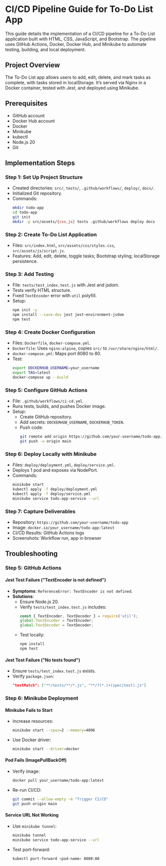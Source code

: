 # CI/CD Pipeline Guide for To-Do List App

This guide details the implementation of a CI/CD pipeline for a To-Do List application built with HTML, CSS, JavaScript, and Bootstrap. The pipeline uses GitHub Actions, Docker, Docker Hub, and Minikube to automate testing, building, and local deployment.

## Project Overview
The To-Do List app allows users to add, edit, delete, and mark tasks as complete, with tasks stored in localStorage. It’s served via Nginx in a Docker container, tested with Jest, and deployed using Minikube.

## Prerequisites
- GitHub account
- Docker Hub account
- Docker
- Minikube
- kubectl
- Node.js 20
- Git

## Implementation Steps

### Step 1: Set Up Project Structure
- Created directories: `src/`, `tests/`, `.github/workflows/`, `deploy/`, `docs/`.
- Initialized Git repository.
- Commands:
  ```bash
  mkdir todo-app
  cd todo-app
  git init
  mkdir -p src/assets/{css,js} tests .github/workflows deploy docs
  ```

### Step 2: Create To-Do List Application
- Files: `src/index.html`, `src/assets/css/styles.css`, `src/assets/js/script.js`.
- Features: Add, edit, delete, toggle tasks; Bootstrap styling; localStorage persistence.

### Step 3: Add Testing
- File: `tests/test_index.test.js` with Jest and jsdom.
- Tests verify HTML structure.
- Fixed `TextEncoder` error with `util` polyfill.
- Setup:
  ```bash
  npm init -y
  npm install --save-dev jest jest-environment-jsdom
  npm test
  ```

### Step 4: Create Docker Configuration
- Files: `Dockerfile`, `docker-compose.yml`.
- `Dockerfile`: Uses `nginx:alpine`, copies `src/` to `/usr/share/nginx/html/`.
- `docker-compose.yml`: Maps port 8080 to 80.
- Test:
  ```bash
  export DOCKERHUB_USERNAME=your_username
  export TAG=latest
  docker-compose up --build
  ```

### Step 5: Configure GitHub Actions
- File: `.github/workflows/ci-cd.yml`.
- Runs tests, builds, and pushes Docker image.
- Setup:
  - Create GitHub repository.
  - Add secrets: `DOCKERHUB_USERNAME`, `DOCKERHUB_TOKEN`.
  - Push code:
    ```bash
    git remote add origin https://github.com/your-username/todo-app.git
    git push -u origin main
    ```

### Step 6: Deploy Locally with Minikube
- Files: `deploy/deployment.yml`, `deploy/service.yml`.
- Deploys 1 pod and exposes via NodePort.
- Commands:
  ```bash
  minikube start
  kubectl apply -f deploy/deployment.yml
  kubectl apply -f deploy/service.yml
  minikube service todo-app-service --url
  ```

### Step 7: Capture Deliverables
- Repository: `https://github.com/your-username/todo-app`
- Image: `docker.io/your_username/todo-app:latest`
- CI/CD Results: GitHub Actions logs
- Screenshots: Workflow run, app in browser

## Troubleshooting

### Step 5: GitHub Actions
#### Jest Test Failure ("TextEncoder is not defined")
- **Symptoms**: `ReferenceError: TextEncoder is not defined`.
- **Solutions**:
  - Ensure Node.js 20.
  - Verify `tests/test_index.test.js` includes:
    ```javascript
    const { TextEncoder, TextDecoder } = require('util');
    global.TextEncoder = TextEncoder;
    global.TextDecoder = TextDecoder;
    ```
  - Test locally:
    ```bash
    npm install
    npm test
    ```

#### Jest Test Failure ("No tests found")
- Ensure `tests/test_index.test.js` exists.
- Verify `package.json`:
  ```json
  "testMatch": ["**/tests/**/*.js", "**/?(*.)+(spec|test).js"]
  ```

### Step 6: Minikube Deployment
#### Minikube Fails to Start
- Increase resources:
  ```bash
  minikube start --cpus=2 --memory=4096
  ```
- Use Docker driver:
  ```bash
  minikube start --driver=docker
  ```

#### Pod Fails (ImagePullBackOff)
- Verify image:
  ```bash
  docker pull your_username/todo-app:latest
  ```
- Re-run CI/CD:
  ```bash
  git commit --allow-empty -m "Trigger CI/CD"
  git push origin main
  ```

#### Service URL Not Working
- Use `minikube tunnel`:
  ```bash
  minikube tunnel
  minikube service todo-app-service --url
  ```
- Test port-forward:
  ```bash
  kubectl port-forward <pod-name> 8080:80
  ```